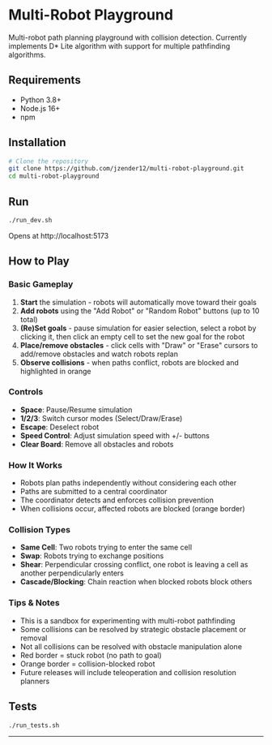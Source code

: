 # Multi-Robot Playground

Multi-robot path planning playground with collision detection. Currently implements D* Lite algorithm with support for multiple pathfinding algorithms.

## Requirements

- Python 3.8+
- Node.js 16+
- npm

## Installation

```bash
# Clone the repository
git clone https://github.com/jzender12/multi-robot-playground.git
cd multi-robot-playground
```

## Run

```bash
./run_dev.sh
```
Opens at http://localhost:5173

## How to Play

### Basic Gameplay
1. **Start** the simulation - robots will automatically move toward their goals
2. **Add robots** using the "Add Robot" or "Random Robot" buttons (up to 10 total)
3. **(Re)Set goals** - pause simulation for easier selection, select a robot by clicking it, then click an empty cell to set the new goal for the robot
4. **Place/remove obstacles** - click cells with "Draw" or "Erase" cursors to add/remove obstacles and watch robots replan
5. **Observe collisions** - when paths conflict, robots are blocked and highlighted in orange

### Controls
- **Space**: Pause/Resume simulation
- **1/2/3**: Switch cursor modes (Select/Draw/Erase)
- **Escape**: Deselect robot
- **Speed Control**: Adjust simulation speed with +/- buttons
- **Clear Board**: Remove all obstacles and robots

### How It Works
- Robots plan paths independently without considering each other
- Paths are submitted to a central coordinator
- The coordinator detects and enforces collision prevention
- When collisions occur, affected robots are blocked (orange border)

### Collision Types
- **Same Cell**: Two robots trying to enter the same cell
- **Swap**: Robots trying to exchange positions
- **Shear**: Perpendicular crossing conflict, one robot is leaving a cell as another perpendicularly enters
- **Cascade/Blocking**: Chain reaction when blocked robots block others

### Tips & Notes
- This is a sandbox for experimenting with multi-robot pathfinding
- Some collisions can be resolved by strategic obstacle placement or removal
- Not all collisions can be resolved with obstacle manipulation alone
- Red border = stuck robot (no path to goal)
- Orange border = collision-blocked robot
- Future releases will include teleoperation and collision resolution planners

## Tests

```bash
./run_tests.sh
```

---
